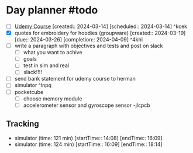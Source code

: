 # Day planner #todo 
- [ ] [Udemy Course](https://www.udemy.com/course/ros2-for-beginners/learn/lecture/21805816#overview)  [created:: 2024-03-14]  [scheduled:: 2024-03-14] ^kcek
- [x] quotes for embroidery for hoodies (groupware)  [created:: 2024-03-19]  [due:: 2024-03-26]  [completion:: 2024-04-09] ^4khl
- [ ] write a paragraph with objectives and tests and post on slack
	- [ ] what you want to achive
	- [ ] goals
	- [ ] test in sim and real
	- [ ] slack!!!!
- [ ] send bank statement for udemy course to herman
- [ ] simulator ^lnpq
- [ ] pocketcube
	- [ ] choose memory module
	- [ ] accelerometer sensor and gyroscope sensor -jlcpcb

## Tracking
- simulator (time: 121 min) [startTime:: 14:08] [endTime:: 16:09]
- simulator (time: 124 min) [startTime:: 16:09] [endTime:: 18:14]